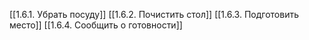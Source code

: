 [[1.6.1. Убрать посуду]]
[[1.6.2. Почистить стол]]
[[1.6.3. Подготовить место]]
[[1.6.4. Сообщить о готовности]]
